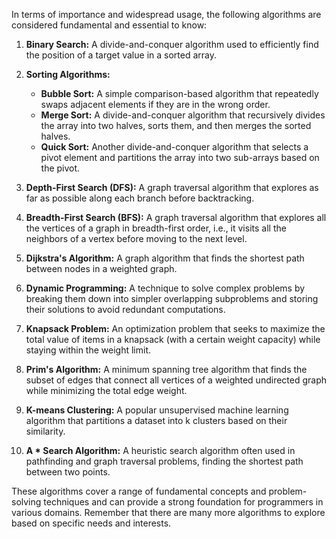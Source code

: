 In terms of importance and widespread usage, the following algorithms are considered fundamental and essential to know:

1. **Binary Search:** A divide-and-conquer algorithm used to efficiently find the position of a target value in a sorted array.

2. **Sorting Algorithms:**

   - **Bubble Sort:** A simple comparison-based algorithm that repeatedly swaps adjacent elements if they are in the wrong order.
   - **Merge Sort:** A divide-and-conquer algorithm that recursively divides the array into two halves, sorts them, and then merges the sorted halves.
   - **Quick Sort:** Another divide-and-conquer algorithm that selects a pivot element and partitions the array into two sub-arrays based on the pivot.

3. **Depth-First Search (DFS):** A graph traversal algorithm that explores as far as possible along each branch before backtracking.

4. **Breadth-First Search (BFS):** A graph traversal algorithm that explores all the vertices of a graph in breadth-first order, i.e., it visits all the neighbors of a vertex before moving to the next level.

5. **Dijkstra's Algorithm:** A graph algorithm that finds the shortest path between nodes in a weighted graph.

6. **Dynamic Programming:** A technique to solve complex problems by breaking them down into simpler overlapping subproblems and storing their solutions to avoid redundant computations.

7. **Knapsack Problem:** An optimization problem that seeks to maximize the total value of items in a knapsack (with a certain weight capacity) while staying within the weight limit.

8. **Prim's Algorithm:** A minimum spanning tree algorithm that finds the subset of edges that connect all vertices of a weighted undirected graph while minimizing the total edge weight.

9. **K-means Clustering:** A popular unsupervised machine learning algorithm that partitions a dataset into k clusters based on their similarity.

10. **A \* Search Algorithm:** A heuristic search algorithm often used in pathfinding and graph traversal problems, finding the shortest path between two points.

These algorithms cover a range of fundamental concepts and problem-solving techniques and can provide a strong foundation for programmers in various domains. Remember that there are many more algorithms to explore based on specific needs and interests.
